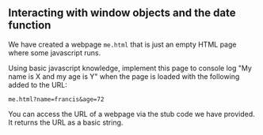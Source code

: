 ## Interacting with window objects and the date function

We have created a webpage `me.html` that is just an empty HTML page where some javascript runs.

Using basic javascript knowledge, implement this page to console log "My name is X and my age is Y" when the page is loaded with the following added to the URL:

`me.html?name=francis&age=72`

You can access the URL of a webpage via the stub code we have provided. It returns the URL as a basic string.
